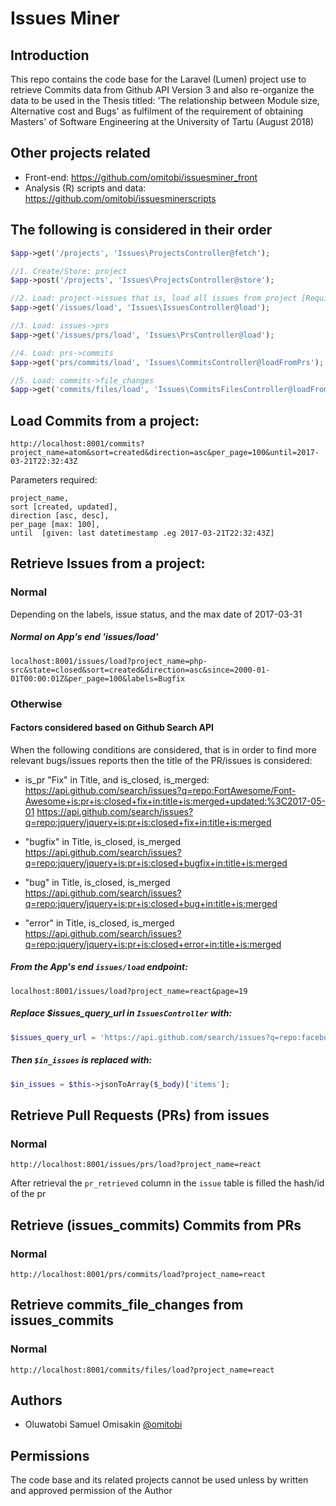 # Issues Miner

## Introduction

This repo contains the code base for the Laravel (Lumen) project use to retrieve Commits data from Github API Version 3 and also re-organize the data to be used in the Thesis titled: 'The relationship between Module size, Alternative cost and Bugs' as fulfilment of the requirement of obtaining Masters' of Software Engineering at the University of Tartu (August 2018)

## Other projects related

- Front-end: https://github.com/omitobi/issuesminer_front
- Analysis (R) scripts and data: https://github.com/omitobi/issuesminerscripts

## The following is considered in their order
```php
$app->get('/projects', 'Issues\ProjectsController@fetch');

//1. Create/Store: project
$app->post('/projects', 'Issues\ProjectsController@store');

//2. Load: project->issues that is, load all issues from project [Requires: project_name] [Optional: page(number) based on the next_page field in the response]
$app->get('/issues/load', 'Issues\IssuesController@load');

//3. Load: issues->prs
$app->get('/issues/prs/load', 'Issues\PrsController@load');

//4. Load: prs->commits
$app->get('prs/commits/load', 'Issues\CommitsController@loadFromPrs');

//5. Load: commits->file_changes
$app->get('commits/files/load', 'Issues\CommitsFilesController@loadFromCommits');
```

## Load Commits from a project:

```$xslt
http://localhost:8001/commits?project_name=atom&sort=created&direction=asc&per_page=100&until=2017-03-21T22:32:43Z
```

Parameters required:
```$xslt
project_name,
sort [created, updated],
direction [asc, desc],
per_page [max: 100],
until  [given: last datetimestamp .eg 2017-03-21T22:32:43Z]
```

## Retrieve Issues from a project:

### Normal

Depending on the labels, issue status, and the max date of 2017-03-31

##### Normal on App's end 'issues/load'

```text
localhost:8001/issues/load?project_name=php-src&state=closed&sort=created&direction=asc&since=2000-01-01T00:00:01Z&per_page=100&labels=Bugfix
```

### Otherwise

#### Factors considered based on Github Search API 
When the following conditions are considered, that is in order to find more relevant bugs/issues reports then the title of the PR/issues is considered:

- is_pr "Fix" in Title, and is_closed, is_merged:
https://api.github.com/search/issues?q=repo:FortAwesome/Font-Awesome+is:pr+is:closed+fix+in:title+is:merged+updated:%3C2017-05-01
https://api.github.com/search/issues?q=repo:jquery/jquery+is:pr+is:closed+fix+in:title+is:merged

- "bugfix" in Title, is_closed, is_merged
https://api.github.com/search/issues?q=repo:jquery/jquery+is:pr+is:closed+bugfix+in:title+is:merged

- "bug" in Title, is_closed, is_merged
https://api.github.com/search/issues?q=repo:jquery/jquery+is:pr+is:closed+bug+in:title+is:merged

- "error" in Title, is_closed, is_merged
https://api.github.com/search/issues?q=repo:jquery/jquery+is:pr+is:closed+error+in:title+is:merged

##### From the App's end `issues/load` endpoint:

```text
localhost:8001/issues/load?project_name=react&page=19
```

##### Replace $issues_query_url in `IssuesController` with: 
```php
$issues_query_url = 'https://api.github.com/search/issues?q=repo:facebook/react+is:pr+is:closed+fix+in:title+is:merged+created:%3C2017-03-31+sort%3Acreated-asc&'.$_query;
```

##### Then `$in_issues`  is replaced with:
 ```php
$in_issues = $this->jsonToArray($_body)['items'];
```

## Retrieve Pull Requests (PRs) from issues

### Normal

```text
http://localhost:8001/issues/prs/load?project_name=react
```

After retrieval the `pr_retrieved` column in the `issue` table is filled the hash/id of the pr

## Retrieve (issues_commits) Commits from PRs

### Normal

```text
http://localhost:8001/prs/commits/load?project_name=react
```

## Retrieve commits_file_changes from issues_commits

### Normal

```text
http://localhost:8001/commits/files/load?project_name=react
```

## Authors

- Oluwatobi Samuel Omisakin [@omitobi](https://github.com/omitobi)

## Permissions

The code base and its related projects cannot be used unless by written and approved permission of the Author
